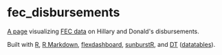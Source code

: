 # fec_disbursements
[A page](https://alistaire47.github.io/fec_disbursements/) visualizing [FEC data](http://fec.gov/data/CandidateSummary.do?format=html) on Hillary and Donald's disbursements.  

Built with [R](http://cran.r-project.org/), [R Markdown](http://rmarkdown.rstudio.com/), [flexdashboard](http://rmarkdown.rstudio.com/flexdashboard/), [sunburstR](https://github.com/timelyportfolio/sunburstR), and [DT](https://github.com/rstudio/DT) ([datatables](https://datatables.net/)).  
